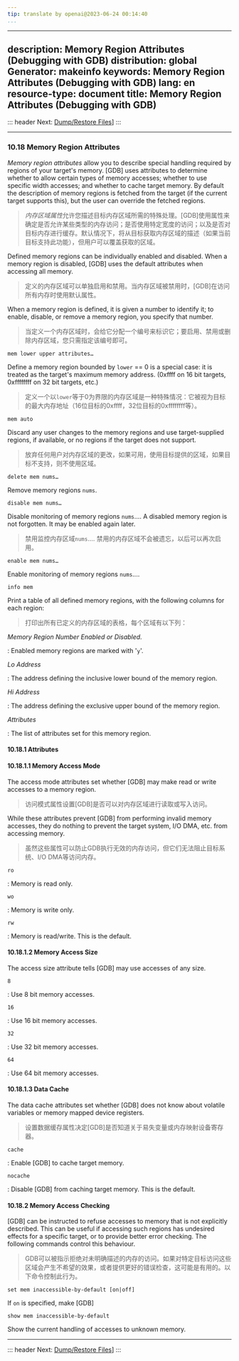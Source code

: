 ```yaml
---
tip: translate by openai@2023-06-24 00:14:40
...
```

---
description: Memory Region Attributes (Debugging with GDB)
distribution: global
Generator: makeinfo
keywords: Memory Region Attributes (Debugging with GDB)
lang: en
resource-type: document
title: Memory Region Attributes (Debugging with GDB)
---
::: header
Next: [Dump/Restore Files](Dump_002fRestore-Files.html#Dump_002fRestore-Files)]
:::

---

### 10.18 Memory Region Attributes


*Memory region attributes* allow you to describe special handling required by regions of your target's memory. [GDB] uses attributes to determine whether to allow certain types of memory accesses; whether to use specific width accesses; and whether to cache target memory. By default the description of memory regions is fetched from the target (if the current target supports this), but the user can override the fetched regions.

> *内存区域属性*允许您描述目标内存区域所需的特殊处理。[GDB]使用属性来确定是否允许某些类型的内存访问；是否使用特定宽度的访问；以及是否对目标内存进行缓存。默认情况下，将从目标获取内存区域的描述（如果当前目标支持此功能），但用户可以覆盖获取的区域。


Defined memory regions can be individually enabled and disabled. When a memory region is disabled, [GDB] uses the default attributes when accessing all memory.

> 定义的内存区域可以单独启用和禁用。当内存区域被禁用时，[GDB]在访问所有内存时使用默认属性。


When a memory region is defined, it is given a number to identify it; to enable, disable, or remove a memory region, you specify that number.

> 当定义一个内存区域时，会给它分配一个编号来标识它；要启用、禁用或删除内存区域，您只需指定该编号即可。

`mem lower upper attributes…`


Define a memory region bounded by `lower` == 0 is a special case: it is treated as the target's maximum memory address. (0xffff on 16 bit targets, 0xffffffff on 32 bit targets, etc.)

> 定义一个以`lower`等于0为界限的内存区域是一种特殊情况：它被视为目标的最大内存地址（16位目标的0xffff，32位目标的0xffffffff等）。

`mem auto`


Discard any user changes to the memory regions and use target-supplied regions, if available, or no regions if the target does not support.

> 放弃任何用户对内存区域的更改，如果可用，使用目标提供的区域，如果目标不支持，则不使用区域。

`delete mem nums…`

Remove memory regions `nums`.

`disable mem nums…`


Disable monitoring of memory regions `nums`.... A disabled memory region is not forgotten. It may be enabled again later.

> 禁用监控内存区域`nums`.... 禁用的内存区域不会被遗忘，以后可以再次启用。

`enable mem nums…`

Enable monitoring of memory regions `nums`....

`info mem`


Print a table of all defined memory regions, with the following columns for each region:

> 打印出所有已定义的内存区域的表格，每个区域有以下列：

*Memory Region Number*
*Enabled or Disabled.*

:   Enabled memory regions are marked with '`y`'.

*Lo Address*

:   The address defining the inclusive lower bound of the memory region.

*Hi Address*

:   The address defining the exclusive upper bound of the memory region.

*Attributes*

:   The list of attributes set for this memory region.

#### 10.18.1 Attributes

#### 10.18.1.1 Memory Access Mode


The access mode attributes set whether [GDB] may make read or write accesses to a memory region.

> 访问模式属性设置[GDB]是否可以对内存区域进行读取或写入访问。


While these attributes prevent [GDB] from performing invalid memory accesses, they do nothing to prevent the target system, I/O DMA, etc. from accessing memory.

> 虽然这些属性可以防止GDB执行无效的内存访问，但它们无法阻止目标系统、I/O DMA等访问内存。

`ro`

:   Memory is read only.

`wo`

:   Memory is write only.

`rw`

:   Memory is read/write. This is the default.

#### 10.18.1.2 Memory Access Size

The access size attribute tells [GDB] may use accesses of any size.

`8`

:   Use 8 bit memory accesses.

`16`

:   Use 16 bit memory accesses.

`32`

:   Use 32 bit memory accesses.

`64`

:   Use 64 bit memory accesses.

#### 10.18.1.3 Data Cache


The data cache attributes set whether [GDB] does not know about volatile variables or memory mapped device registers.

> 设置数据缓存属性决定[GDB]是否知道关于易失变量或内存映射设备寄存器。

`cache`

:   Enable [GDB] to cache target memory.

`nocache`

:   Disable [GDB] from caching target memory. This is the default.

#### 10.18.2 Memory Access Checking


[GDB] can be instructed to refuse accesses to memory that is not explicitly described. This can be useful if accessing such regions has undesired effects for a specific target, or to provide better error checking. The following commands control this behaviour.

> GDB可以被指示拒绝对未明确描述的内存的访问。如果对特定目标访问这些区域会产生不希望的效果，或者提供更好的错误检查，这可能是有用的。以下命令控制此行为。

`set mem inaccessible-by-default [on|off]`

If `on` is specified, make [GDB]

`show mem inaccessible-by-default`

Show the current handling of accesses to unknown memory.

---

::: header
Next: [Dump/Restore Files](Dump_002fRestore-Files.html#Dump_002fRestore-Files)]
:::
